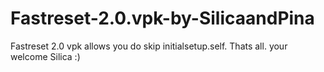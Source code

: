 # Fastreset-2.0.vpk-by-SilicaandPina
Fastreset 2.0 vpk allows you do skip initialsetup.self. Thats all.
your welcome Silica :)

